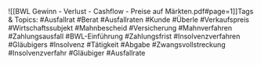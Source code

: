 
![[BWL Gewinn - Verlust - Cashflow - Preise auf Märkten.pdf#page=1]]Tags & Topics:
   #Ausfallrat
   #Berat
   #Ausfallraten
   #Kunde
   #Überle
   #Verkaufspreis
   #Wirtschaftssubjekt
   #Mahnbescheid
   #Versicherung
   #Mahnverfahren
   #Zahlungsausfall
   #BWL-Einführung
   #Zahlungsfrist
   #Insolvenzverfahren
   #Gläubigers
   #Insolvenz
   #Tätigkeit
   #Abgabe
   #Zwangsvollstreckung
   #Insolvenzverfahr
   #Gläubiger
   #Ausfallrate